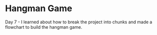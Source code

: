 # Hangman Game

Day 7 - I learned about how to break the project into chunks and made a flowchart to build the hangman game.

